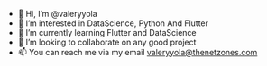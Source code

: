 - 👋 Hi, I’m @valeryyola
- 👀 I’m interested in DataScience, Python And Flutter
- 🌱 I’m currently learning Flutter and DataScience
- 💞️ I’m looking to collaborate on any good project
- 📫 You can reach me via my email valeryyola@thenetzones.com

<!---
valeryyola/valeryyola is a ✨ special ✨ repository because its `README.md` (this file) appears on your GitHub profile.
You can click the Preview link to take a look at your changes.
--->
